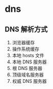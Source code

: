 # dns

## DNS 解析方式

1. 浏览器缓存
2. 操作系统缓存
3. 本地 hosts 文件
4. 本地 DNS 服务器
5. 根 DNS 服务器
6. 顶级域名服务器
7. 权威 DNS 服务器
